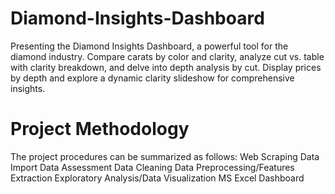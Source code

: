 # Diamond-Insights-Dashboard
Presenting the Diamond Insights Dashboard, a powerful tool for the diamond industry. Compare carats by color and clarity, analyze cut vs. table with clarity breakdown, and delve into depth analysis by cut. Display prices by depth and explore a dynamic clarity slideshow for comprehensive insights. 

# Project Methodology
The project procedures can be summarized as follows:
Web Scraping
Data Import
Data Assessment
Data Cleaning
Data Preprocessing/Features Extraction
Exploratory Analysis/Data Visualization
MS Excel Dashboard
